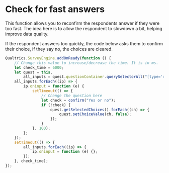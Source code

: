 # Check for fast answers

This function allows you to reconfirm the respondents answer if they were too fast. The idea here is to allow the respondent to slowdown a bit, helping improve data quality.

If the respondent answers too quickly, the code below asks them to confirm their choice, if they say no, the choices are cleared.

```js
Qualtrics.SurveyEngine.addOnReady(function () {
	// Change this value to increase/decrease the time. It is in ms.
	let check_time = 6000;
	let quest = this,
		all_inputs = quest.questionContainer.querySelectorAll("[type='radio'],[type='checkbox']");
	all_inputs.forEach((ip) => {
		ip.oninput = function (e) {
			setTimeout(() => {
				// Change the question here
				let check = confirm("Yes or no");
				if (!check) {
					quest.getSelectedChoices().forEach((ch) => {
						quest.setChoiceValue(ch, false);
					});
				}
			}, 100);
		};
	});
	setTimeout(() => {
		all_inputs.forEach((ip) => {
			ip.oninput = function (e) {};
		});
	}, check_time);
});
```
